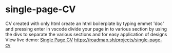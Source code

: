 # single-page-CV
CV created with only html
create an html boilerplate by typing emmet 'doc' and pressing enter in vscode
divide your page in to various section by using the divs to separate the various sections and for easy application of designs
View live demo: [Single Page CV](https://Abdells.github.io/single-page-cv)
https://roadmap.sh/projects/single-page-cv
